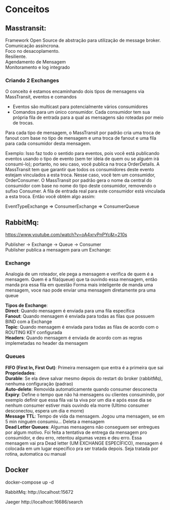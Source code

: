 # Conceitos


## Masstransit:

Framework Open Source de abstração para utilização de message broker. 
<br>Comunicação assíncrona.
<br>Foco no desacoplamento.
<br>Resiliente.
<br>Agendamento de Mensagem
<br>Monitoramento e log integrado


### Criando 2 Exchanges
O conceito é estamos encaminhando dois tipos de mensagens via MassTransit, eventos e comandos
- Eventos são multicast para potencialmente vários consumidores
- Comandos para um único consumidor. Cada consumidor tem sua própria fila de entrada para a qual as mensagens são roteadas por meio de trocas.

Para cada tipo de mensagem, o MassTransit por padrão cria uma troca de fanout com base no tipo de mensagem e uma troca de fanout e uma fila para cada consumidor desta mensagem.

Exemplo:
Isso faz todo o sentido para eventos, pois você está publicando eventos usando o tipo de evento (sem ter ideia de quem ou se alguém irá consumi-lo); portanto, no seu caso, você publica na troca OrderDetails. A MassTransit tem que garantir que todos os consumidores deste evento estejam vinculados a esta troca. Nesse caso, você tem um consumidor, OrderConsumer. O MassTransit por padrão gera o nome da central do consumidor com base no nome do tipo deste consumidor, removendo o sufixo Consumer. A fila de entrada real para este consumidor está vinculada a esta troca. Então você obtém algo assim:

EventTypeExchange => ConsumerExchange => ConsumerQueue


## RabbitMq:

https://www.youtube.com/watch?v=oA4xrvPnPYc&t=210s

Publisher -> Exchange -> Queue -> Consumer
<br> Publisher publica a mensagem para um Exchange:<br>


### Exchange
Analogia de um roteador, ele pega a mensagem e verifica de quem é a mensagem. Quem é a fila(queue) que ta ouvindo essa mensagem, então manda pra essa fila em questão
Forma mais inteligente de manda uma mensagem, voce nao pode enviar uma mensagem diretamente pra uma queue

**Tipos de Exchange**:
<br>**Direct**: Quando mensagem é enviada para uma fila específica
<br>**Fanout**: Quando mensagem é enviada para todas as filas que possuem BIND com a Exchange
<br>**Topic**: Quando mensagem é enviada para todas as filas de acordo com o ROUTING KEY configurada
<br>**Headers**: Quando mensagem é enviada de acordo com as regras implemetadas no header da mensagem

### Queues
**FIFO (First In, First Out)**: Primeira mensagem que entra é a primeira que sai
<br>**Propriedades**: 
<br>**Durable**: Se ela deve salvar mesmo depois do restart do broker (rabbitMq), nenhuma configuração (padrao)
<br>**Auto-delete**: Removida automaticamente quando consumer desconecta
<br>**Expiry**: Define o tempo que não há mensagens ou clientes consumindo, por exemplo definir que essa fila vai ta viva por um dia e após esse dia se nenhum consumer estiver mais ouvindo ela morre (Ultimo consumer desconectou, espera um dia e morre)
<br>**Message TTL**: Tempo de vida da mensagem. Jogou uma mensagem, se em 5 min ninguém consumiu... Deleta a mensagem
<br>**Dead Letter Queues**: Algumas mensagens não conseguem ser entregues por algum motivo. Foi feita a tentativa de entrega da mensagem pro consumidor, e deu erro, retentou algumas vezes e deu erro.
Essa mensagem vai pra Dead letter (UM EXCHANGE ESPECÍFICO), mensagem é colocada em um lugar específico pra ser tratada depois. Seja tratada por rotina, automatica ou manual



## Docker

docker-compose up -d

RabbitMq: http://localhost:15672

Jaeger http://localhost:16686/search